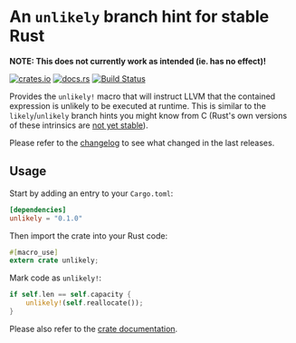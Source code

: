 # An `unlikely` branch hint for stable Rust

**NOTE: This does not currently work as intended (ie. has no effect)!**

[![crates.io](https://img.shields.io/crates/v/unlikely.svg)](https://crates.io/crates/unlikely)
[![docs.rs](https://docs.rs/unlikely/badge.svg)](https://docs.rs/unlikely/)
[![Build Status](https://travis-ci.org/jonas-schievink/unlikely.svg?branch=master)](https://travis-ci.org/jonas-schievink/unlikely)

Provides the `unlikely!` macro that will instruct LLVM that the contained
expression is unlikely to be executed at runtime. This is similar to the
`likely`/`unlikely` branch hints you might know from C (Rust's own versions of
these intrinsics are [not yet stable][likely-intrin]).

Please refer to the [changelog](CHANGELOG.md) to see what changed in the last
releases.

[likely-intrin]: https://github.com/rust-lang/rust/issues/26179

## Usage

Start by adding an entry to your `Cargo.toml`:

```toml
[dependencies]
unlikely = "0.1.0"
```

Then import the crate into your Rust code:

```rust
#[macro_use]
extern crate unlikely;
```

Mark code as `unlikely!`:

```rust
if self.len == self.capacity {
    unlikely!(self.reallocate());
}
```

Please also refer to the [crate documentation].

[crate documentation]: https://docs.rs/unlikely/

